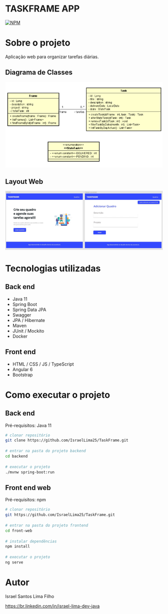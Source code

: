 
# TASKFRAME APP

[![NPM](https://img.shields.io/npm/l/react)](https://github.com/IsraelLima25/TaskFrame/blob/main/LICENSE) 

# Sobre o projeto

Aplicação web para organizar tarefas diárias.

## Diagrama de Classes
![Diagrama Classe](https://github.com/IsraelLima25/Assets/blob/main/Diagrama%20de%20Classe%20TASKFRAME.png)

## Layout Web
![Diagrama Classe](https://github.com/IsraelLima25/Assets/blob/main/TaskFrame_1.jpg)

# Tecnologias utilizadas

## Back end
- Java 11
- Spring Boot
- Spring Data JPA
- Swagger
- JPA / Hibernate
- Maven
- JUnit / Mockito
- Docker

## Front end
- HTML / CSS / JS / TypeScript
- Angular 6
- Bootstrap

# Como executar o projeto

## Back end
Pré-requisitos: Java 11

```bash
# clonar repositório
git clone https://github.com/IsraelLima25/TaskFrame.git

# entrar na pasta do projeto backend
cd backend

# executar o projeto
./mvnw spring-boot:run
```

## Front end web
Pré-requisitos: npm

```bash
# clonar repositório
git https://github.com/IsraelLima25/TaskFrame.git

# entrar na pasta do projeto frontend
cd front-web

# instalar dependências
npm install

# executar o projeto
ng serve
```

# Autor

Israel Santos Lima Filho

https://br.linkedin.com/in/israel-lima-dev-java
